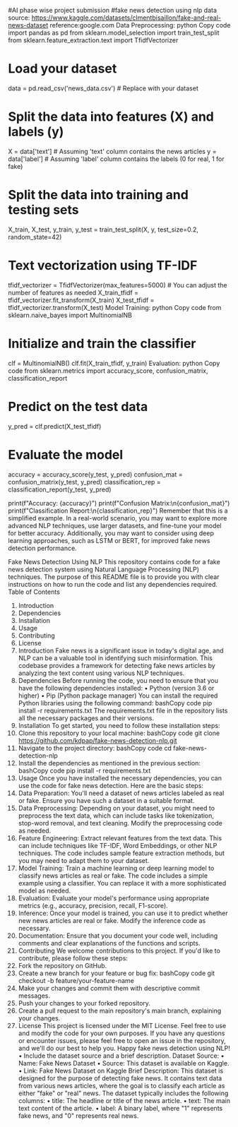 #AI phase wise project submission
#fake news detection using nlp
data source: https://www.kaggle.com/datasets/clmentbisaillon/fake-and-real-news-dataset
reference:google.com
Data Preprocessing:
python
Copy code
import pandas as pd
from sklearn.model_selection import train_test_split
from sklearn.feature_extraction.text import TfidfVectorizer

# Load your dataset
data = pd.read_csv('news_data.csv')  # Replace with your dataset

# Split the data into features (X) and labels (y)
X = data['text']  # Assuming 'text' column contains the news articles
y = data['label']  # Assuming 'label' column contains the labels (0 for real, 1 for fake)

# Split the data into training and testing sets
X_train, X_test, y_train, y_test = train_test_split(X, y, test_size=0.2, random_state=42)

# Text vectorization using TF-IDF
tfidf_vectorizer = TfidfVectorizer(max_features=5000)  # You can adjust the number of features as needed
X_train_tfidf = tfidf_vectorizer.fit_transform(X_train)
X_test_tfidf = tfidf_vectorizer.transform(X_test)
Model Training:
python
Copy code
from sklearn.naive_bayes import MultinomialNB

# Initialize and train the classifier
clf = MultinomialNB()
clf.fit(X_train_tfidf, y_train)
Evaluation:
python
Copy code
from sklearn.metrics import accuracy_score, confusion_matrix, classification_report

# Predict on the test data
y_pred = clf.predict(X_test_tfidf)

# Evaluate the model
accuracy = accuracy_score(y_test, y_pred)
confusion_mat = confusion_matrix(y_test, y_pred)
classification_rep = classification_report(y_test, y_pred)

print(f"Accuracy: {accuracy}")
print(f"Confusion Matrix:\n{confusion_mat}")
print(f"Classification Report:\n{classification_rep}")
Remember that this is a simplified example. In a real-world scenario, you may want to explore more advanced NLP techniques, use larger datasets, and fine-tune your model for better accuracy. Additionally, you may want to consider using deep learning approaches, such as LSTM or BERT, for improved fake news detection performance.

Fake News Detection Using NLP
This repository contains code for a fake news detection system using Natural Language Processing (NLP) techniques. The purpose of this README file is to provide you with clear instructions on how to run the code and list any dependencies required.
Table of Contents
1.	Introduction
2.	Dependencies
3.	Installation
4.	Usage
5.	Contributing
6.	License
1. Introduction
Fake news is a significant issue in today's digital age, and NLP can be a valuable tool in identifying such misinformation. This codebase provides a framework for detecting fake news articles by analyzing the text content using various NLP techniques.
2. Dependencies
Before running the code, you need to ensure that you have the following dependencies installed:
•	Python (version 3.6 or higher)
•	Pip (Python package manager)
You can install the required Python libraries using the following command:
bashCopy code
pip install -r requirements.txt 
The requirements.txt file in the repository lists all the necessary packages and their versions.
3. Installation
To get started, you need to follow these installation steps:
1.	Clone this repository to your local machine:
bashCopy code
git clone https://github.com/kdpap/fake-news-detection-nlp.git 
2.	Navigate to the project directory:
bashCopy code
cd fake-news-detection-nlp 
3.	Install the dependencies as mentioned in the previous section:
bashCopy code
pip install -r requirements.txt 
4. Usage
Once you have installed the necessary dependencies, you can use the code for fake news detection. Here are the basic steps:
1.	Data Preparation: You'll need a dataset of news articles labeled as real or fake. Ensure you have such a dataset in a suitable format.
2.	Data Preprocessing: Depending on your dataset, you might need to preprocess the text data, which can include tasks like tokenization, stop-word removal, and text cleaning. Modify the preprocessing code as needed.
3.	Feature Engineering: Extract relevant features from the text data. This can include techniques like TF-IDF, Word Embeddings, or other NLP techniques. The code includes sample feature extraction methods, but you may need to adapt them to your dataset.
4.	Model Training: Train a machine learning or deep learning model to classify news articles as real or fake. The code includes a simple example using a classifier. You can replace it with a more sophisticated model as needed.
5.	Evaluation: Evaluate your model's performance using appropriate metrics (e.g., accuracy, precision, recall, F1-score).
6.	Inference: Once your model is trained, you can use it to predict whether new news articles are real or fake. Modify the inference code as necessary.
7.	Documentation: Ensure that you document your code well, including comments and clear explanations of the functions and scripts.
5. Contributing
We welcome contributions to this project. If you'd like to contribute, please follow these steps:
1.	Fork the repository on GitHub.
2.	Create a new branch for your feature or bug fix:
bashCopy code
git checkout -b feature/your-feature-name 
3.	Make your changes and commit them with descriptive commit messages.
4.	Push your changes to your forked repository.
5.	Create a pull request to the main repository's main branch, explaining your changes.
6. License
This project is licensed under the MIT License. Feel free to use and modify the code for your own purposes.
If you have any questions or encounter issues, please feel free to open an issue in the repository, and we'll do our best to help you.
Happy fake news detection using NLP!
•	Include the dataset source and a brief description.
Dataset Source:
•	Name: Fake News Dataset
•	Source: This dataset is available on Kaggle.
•	Link: Fake News Dataset on Kaggle
Brief Description: This dataset is designed for the purpose of detecting fake news. It contains text data from various news articles, where the goal is to classify each article as either "fake" or "real" news. The dataset typically includes the following columns:
•	title: The headline or title of the news article.
•	text: The main text content of the article.
•	label: A binary label, where "1" represents fake news, and "0" represents real news.
